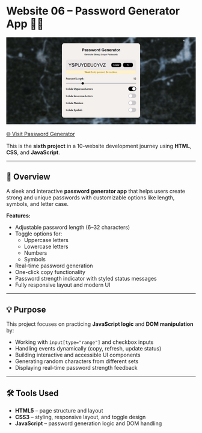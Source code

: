 # Website 06 – Password Generator App 🔐✨

![Password Generator Screenshot](./assets/Final%20Gif.gif)

[🌐 Visit Password Generator](https://ranim-k.github.io/Web-Projects/Day-06%20Password%20Generator/)


This is the **sixth project** in a 10-website development journey using **HTML**, **CSS**, and **JavaScript**.

---

## 📌 Overview

A sleek and interactive **password generator app** that helps users create strong and unique passwords with customizable options like length, symbols, and letter case.

**Features:**
- Adjustable password length (6–32 characters)
- Toggle options for:
  - Uppercase letters  
  - Lowercase letters  
  - Numbers  
  - Symbols  
- Real-time password generation
- One-click copy functionality
- Password strength indicator with styled status messages
- Fully responsive layout and modern UI

---

## 💡 Purpose

This project focuses on practicing **JavaScript logic** and **DOM manipulation** by:

- Working with `input[type="range"]` and checkbox inputs
- Handling events dynamically (copy, refresh, update status)
- Building interactive and accessible UI components
- Generating random characters from different sets
- Displaying real-time password strength feedback

---

## 🛠 Tools Used

- **HTML5** – page structure and layout  
- **CSS3** – styling, responsive layout, and toggle design  
- **JavaScript** – password generation logic and DOM handling  
 